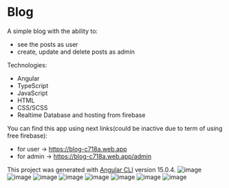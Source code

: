 # Blog
A simple blog with the ability to:
- see the posts as user
- create, update and delete posts as admin

Technologies:
- Angular
- TypeScript
- JavaScript
- HTML
- CSS/SCSS
- Realtime Database and hosting from firebase

You can find this app using next links(could be inactive due to term of using free firebase):
- for user -> https://blog-c718a.web.app
- for admin -> https://blog-c718a.web.app/admin 

This project was generated with [Angular CLI](https://github.com/angular/angular-cli) version 15.0.4.
![image](https://user-images.githubusercontent.com/94639350/214337020-1370fc7a-14d9-4dfc-bf0f-7c4f529e5c64.png)
![image](https://user-images.githubusercontent.com/94639350/214336421-0d762b0d-cae9-4663-b9f5-ddf476ccacc8.png)
![image](https://user-images.githubusercontent.com/94639350/214336188-884bc611-1d53-4a29-85d9-69c8708b0bc5.png)
![image](https://user-images.githubusercontent.com/94639350/214336661-344eea4e-0bb0-45ed-9c0c-cd35966b7f97.png)
![image](https://user-images.githubusercontent.com/94639350/214336746-89a9dbb1-db5c-44c9-b82a-d7c0ec7150d9.png)
![image](https://user-images.githubusercontent.com/94639350/214336346-2ea31be6-7812-4d36-86e7-a54f78d35100.png)
![image](https://user-images.githubusercontent.com/94639350/214336911-189019fd-3e8c-47c8-828d-6e73a35cb5f6.png)
![image](https://user-images.githubusercontent.com/94639350/214337209-9bd84800-4286-4de8-a90a-cfa5a4d20b06.png)

